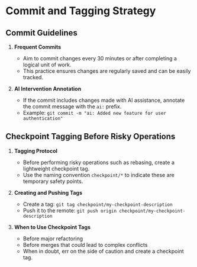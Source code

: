 # Commit and Tagging Strategy

## Commit Guidelines

1. **Frequent Commits**
   - Aim to commit changes every 30 minutes or after completing a logical unit of work.
   - This practice ensures changes are regularly saved and can be easily tracked.

2. **AI Intervention Annotation**
   - If the commit includes changes made with AI assistance, annotate the commit message with the `ai:` prefix.
   - Example: `git commit -m "ai: Added new feature for user authentication"`

## Checkpoint Tagging Before Risky Operations

1. **Tagging Protocol**
   - Before performing risky operations such as rebasing, create a lightweight checkpoint tag.
   - Use the naming convention `checkpoint/*` to indicate these are temporary safety points.

2. **Creating and Pushing Tags**
   - Create a tag: `git tag checkpoint/my-checkpoint-description`
   - Push it to the remote: `git push origin checkpoint/my-checkpoint-description`

3. **When to Use Checkpoint Tags**
   - Before major refactoring
   - Before merges that could lead to complex conflicts
   - When in doubt, err on the side of caution and create a checkpoint tag.
